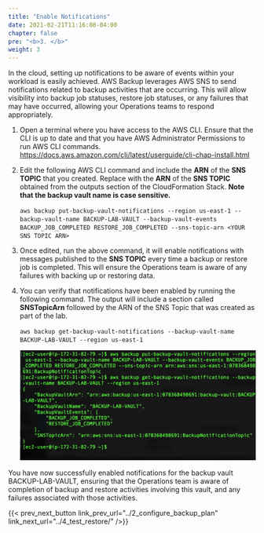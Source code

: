 ```yaml
---
title: "Enable Notifications"
date: 2021-02-21T11:16:08-04:00
chapter: false
pre: "<b>3. </b>"
weight: 3
---
```


In the cloud, setting up notifications to be aware of events within your workload is easily achieved. AWS Backup leverages AWS SNS to send notifications related to backup activities that are occurring. This will allow visibility into backup job statuses, restore job statuses, or any failures that may have occurred, allowing your Operations teams to respond appropriately.

1.  Open a terminal where you have access to the AWS CLI. Ensure that the CLI is up to date and that you have AWS Administrator Permissions to run AWS CLI commands. <https://docs.aws.amazon.com/cli/latest/userguide/cli-chap-install.html>
1.  Edit the following AWS CLI command and include the **ARN** of the **SNS TOPIC** that you created. Replace **<YOUR SNS TOPIC ARN>** with the **ARN** of the **SNS TOPIC** obtained from the outputs section of the CloudFormation Stack. **Note that the backup vault name is case sensitive.**

    `aws backup put-backup-vault-notifications --region us-east-1 --backup-vault-name BACKUP-LAB-VAULT --backup-vault-events BACKUP_JOB_COMPLETED RESTORE_JOB_COMPLETED --sns-topic-arn <YOUR SNS TOPIC ARN>`

1.  Once edited, run the above command, it will enable notifications with messages published to the **SNS TOPIC** every time a backup or restore job is completed. This will ensure the Operations team is aware of any failures with backing up or restoring data.
1.  You can verify that notifications have been enabled by running the following command. The output will include a section called **SNSTopicArn** followed by the ARN of the SNS Topic that was created as part of the lab.

    `aws backup get-backup-vault-notifications --backup-vault-name BACKUP-LAB-VAULT --region us-east-1`

    ![add-notification](/Reliability/200_Testing_Backup_and_Restore_of_Data/Images/add-notification.png)

You have now successfully enabled notifications for the backup vault BACKUP-LAB-VAULT, ensuring that the Operations team is aware of completion of backup and restore activities involving this vault, and any failures associated with those activities.

{{< prev_next_button link_prev_url="../2_configure_backup_plan" link_next_url="../4_test_restore/" />}}
